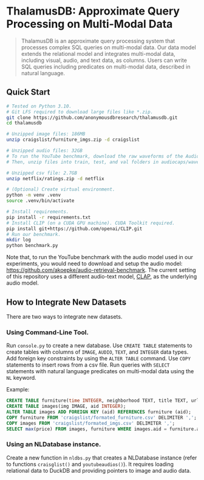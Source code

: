 # ThalamusDB: Approximate Query Processing on Multi-Modal Data

> ThalamusDB is an approximate query processing system that processes complex SQL queries on multi-modal data. Our data model extends the relational model and integrates multi-modal data, including visual, audio, and text data, as columns. Users can write SQL queries including predicates on multi-modal data, described in natural language.

## Quick Start

```bash
# Tested on Python 3.10.
# Git LFS required to download large files like *.zip.
git clone https://github.com/anonymousdbresearch/thalamusdb.git
cd thalamusdb

# Unzipped image files: 186MB
unzip craigslist/furniture_imgs.zip -d craigslist

# Unzipped audio files: 32GB
# To run the YouTube benchmark, download the raw waveforms of the AudioCaps dataset: https://audiocaps.github.io/
# Then, unzip files into train, test, and val folders in audiocaps/waveforms

# Unzipped csv file: 2.7GB
unzip netflix/ratings.zip -d netflix

# (Optional) Create virtual environment.
python -m venv .venv
source .venv/bin/activate

# Install requirements.
pip install -r requirements.txt
# Install CLIP (on a CUDA GPU machine). CUDA Toolkit required.
pip install git+https://github.com/openai/CLIP.git
# Run our benchmark.
mkdir log
python benchmark.py
```

Note that, to run the YouTube benchmark with the audio model used in our experiments, you would need to download and setup the audio model: https://github.com/akoepke/audio-retrieval-benchmark. The current setting of this repository uses a different audio-text model, [CLAP](https://arxiv.org/abs/2211.06687), as the underlying audio model.

## How to Integrate New Datasets

There are two ways to integrate new datasets.

### Using Command-Line Tool.

Run `console.py` to create a new database. Use `CREATE TABLE` statements to create tables with columns of `IMAGE`, `AUDIO`, `TEXT`, and `INTEGER` data types. Add foreign key constraints by using the `ALTER TABLE` command. Use `COPY` statements to insert rows from a csv file. Run queries with `SELECT` statements with natural language predicates on multi-modal data using the `NL` keyword.

Example:
```sql
CREATE TABLE furniture(time INTEGER, neighborhood TEXT, title TEXT, url TEXT, price INTEGER, aid INTEGER);
CREATE TABLE images(img IMAGE, aid INTEGER);
ALTER TABLE images ADD FOREIGN KEY (aid) REFERENCES furniture (aid);
COPY furniture FROM 'craigslist/formated_furniture.csv' DELIMITER ',';
COPY images FROM 'craigslist/formated_imgs.csv' DELIMITER ',';
SELECT max(price) FROM images, furniture WHERE images.aid = furniture.aid AND nl(img, 'wooden');
```

### Using an NLDatabase instance.

Create a new function in `nldbs.py` that creates a NLDatabase instance (refer to functions `craisglist()` and `youtubeaudios()`). It requires loading relational data to DuckDB and providing pointers to image and audio data.
